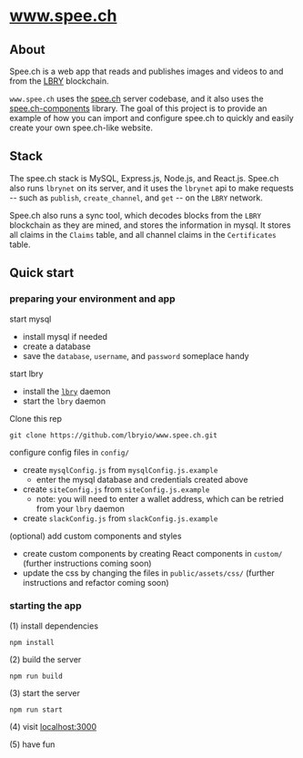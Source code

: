 # www.spee.ch

## About

Spee.ch is a web app that reads and publishes images and videos to and from the [LBRY](https://lbry.io/) blockchain.

`www.spee.ch` uses the [spee.ch](https://github.com/lbryio/spee.ch) server codebase, and it also uses the [spee.ch-components](http://github.com/lbryio/spee.ch-components) library.
The goal of this project is to provide an example of how you can import and configure spee.ch to quickly and easily create your own spee.ch-like website.

## Stack

The spee.ch stack is MySQL, Express.js, Node.js, and React.js.  Spee.ch also runs `lbrynet` on its server, and it uses the `lbrynet` api to make requests -- such as `publish`, `create_channel`, and `get` -- on the `LBRY` network.
  
Spee.ch also runs a sync tool, which decodes blocks from the `LBRY` blockchain as they are mined, and stores the information in mysql.  It stores all claims in the `Claims` table, and all channel claims in the `Certificates` table.

## Quick start

### preparing your environment and app

start mysql

  * install mysql if needed
  * create a database
  * save the `database`, `username`, and `password` someplace handy
  
start lbry

  * install the [`lbry`](https://github.com/lbryio/lbry) daemon
  * start the `lbry` daemon

Clone this rep
```
git clone https://github.com/lbryio/www.spee.ch.git
```

configure config files in `config/`

  * create `mysqlConfig.js` from `mysqlConfig.js.example` 
      * enter the mysql database and credentials created above
  * create `siteConfig.js` from `siteConfig.js.example` 
      * note: you will need to enter a wallet address, which can be retried from your `lbry` daemon
  * create `slackConfig.js` from `slackConfig.js.example`
  
(optional) add custom components and styles

  * create custom components by creating React components in `custom/` (further instructions coming soon)
  * update the css by changing the files in `public/assets/css/` (further instructions and refactor coming soon) 

### starting the app

(1) install dependencies
```
npm install
```
(2) build the server
```
npm run build
```
(3) start the server
```
npm run start
```
(4) visit [localhost:3000](http://localhost:3000)

(5) have fun

